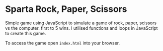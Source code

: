 # Sparta Rock, Paper, Scissors

Simple game using JavaScript to simulate a game of rock, paper, scissors vs the computer. first to 5 wins.
I utilised functions and loops in JavaScript to create this game.

To access the game open ```index.html``` into your browser. 
